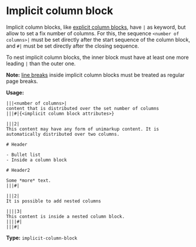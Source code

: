 # Implicit column block

Implicit column blocks, like [explicit column blocks](/markup/blocks/enclosed/columns/explicit-column.md), have `|` as keyword, but allow to set a fix number of columns.
For this, the sequence `<number of columns>|` must be set directly after the start sequence of the column block, and `#|` must be set directly after the closing sequence.

To nest implicit column blocks, the inner block must have at least one more leading `|` than the outer one.

**Note:** [line breaks](/markup/blocks/separators/line-break.md) inside implicit column blocks must be treated as regular page breaks.

**Usage:**

```
|||<number of columns>|
content that is distributed over the set number of columns
|||#|{<implicit column block attributes>}

|||2| 
This content may have any form of unimarkup content. It is automatically distributed over two columns.

# Header

- Bullet list
- Inside a column block

# Header2

Some *more* text.
|||#|

|||2|
It is possible to add nested columns

||||3|
This content is inside a nested column block.
||||#|
|||#|
```

**Type:** `implicit-column-block`
